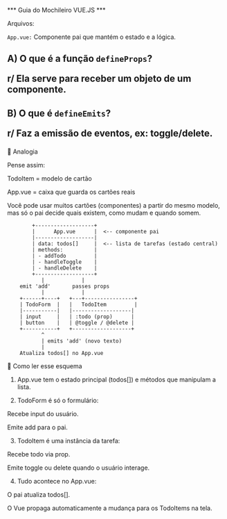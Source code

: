*** Guia do Mochileiro VUE.JS ***

Arquivos: <p>
``App.vue:`` Componente pai que mantém o estado e a lógica.

A) O que é a função `defineProps`?<p>
r/ Ela serve para receber um objeto de um componente.
---
B) O que é `defineEmits`?<p>
r/ Faz a emissão de eventos, ex: toggle/delete.
---
🔹 Analogia

Pense assim:

TodoItem = modelo de cartão

App.vue = caixa que guarda os cartões reais

Você pode usar muitos cartões (componentes) a partir do mesmo modelo, mas só o pai decide quais existem, como mudam e quando somem.


            +-------------------+
            |      App.vue      |  <-- componente pai
            |-------------------|
            | data: todos[]     |  <-- lista de tarefas (estado central)
            | methods:          |
            | - addTodo         |
            | - handleToggle    |
            | - handleDelete    |
            +-------------------+
               |            |
        emit 'add'       passes props
               |            |
        +------+----+   +---+----------------+
        | TodoForm  |   |   TodoItem         |
        |-----------|   |-------------------|
        | input     |   | :todo (prop)      |
        | button    |   | @toggle / @delete |
        +-----------+   +-------------------+
               ^
               | emits 'add' (novo texto)
               |
        Atualiza todos[] no App.vue

🔹 Como ler esse esquema

1. App.vue tem o estado principal (todos[]) e métodos que manipulam a lista.


2. TodoForm é só o formulário:

Recebe input do usuário.

Emite add para o pai.



3. TodoItem é uma instância da tarefa:

Recebe todo via prop.

Emite toggle ou delete quando o usuário interage.



4. Tudo acontece no App.vue:

O pai atualiza todos[].

O Vue propaga automaticamente a mudança para os TodoItems na tela.
